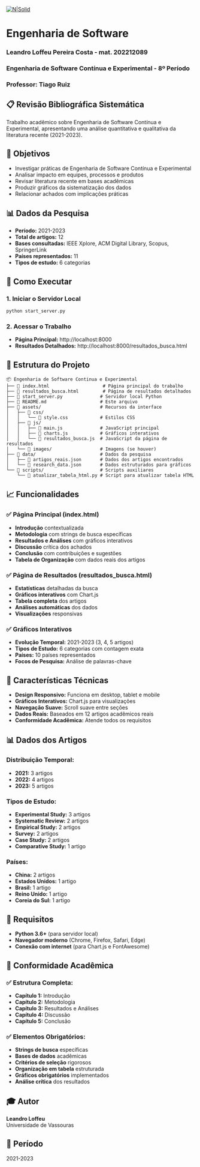 [![N|Solid](https://universidadedevassouras.edu.br/wp-content/uploads/2022/03/campus_marica.png)](https://universidadedevassouras.edu.br/campus-marica/)

# Engenharia de Software
### Leandro Loffeu Pereira Costa - mat. 202212089
### Engenharia de Software Contínua e Experimental - 8º Período
### Professor: Tiago Ruiz

## 📋 Revisão Bibliográfica Sistemática

Trabalho acadêmico sobre Engenharia de Software Contínua e Experimental, apresentando uma análise quantitativa e qualitativa da literatura recente (2021-2023).

## 🎯 Objetivos

- Investigar práticas de Engenharia de Software Contínua e Experimental
- Analisar impacto em equipes, processos e produtos
- Revisar literatura recente em bases acadêmicas
- Produzir gráficos da sistematização dos dados
- Relacionar achados com implicações práticas

## 📊 Dados da Pesquisa

- **Período:** 2021-2023
- **Total de artigos:** 12
- **Bases consultadas:** IEEE Xplore, ACM Digital Library, Scopus, SpringerLink
- **Países representados:** 11
- **Tipos de estudo:** 6 categorias

## 🚀 Como Executar

### 1. Iniciar o Servidor Local
```bash
python start_server.py
```

### 2. Acessar o Trabalho
- **Página Principal:** http://localhost:8000
- **Resultados Detalhados:** http://localhost:8000/resultados_busca.html

## 📁 Estrutura do Projeto

```
📦 Engenharia de Software Continua e Experimental
├── 📄 index.html                    # Página principal do trabalho
├── 📄 resultados_busca.html         # Página de resultados detalhados
├── 📄 start_server.py              # Servidor local Python
├── 📄 README.md                    # Este arquivo
├── 📁 assets/                      # Recursos da interface
│   ├── 📁 css/
│   │   └── 📄 style.css            # Estilos CSS
│   ├── 📁 js/
│   │   ├── 📄 main.js              # JavaScript principal
│   │   ├── 📄 charts.js            # Gráficos interativos
│   │   └── 📄 resultados_busca.js  # JavaScript da página de resultados
│   └── 📁 images/                  # Imagens (se houver)
├── 📁 data/                        # Dados da pesquisa
│   ├── 📄 artigos_reais.json       # Dados dos artigos encontrados
│   └── 📄 research_data.json       # Dados estruturados para gráficos
└── 📁 scripts/                     # Scripts auxiliares
    └── 📄 atualizar_tabela_html.py # Script para atualizar tabela HTML
```

## 📈 Funcionalidades

### ✅ Página Principal (index.html)
- **Introdução** contextualizada
- **Metodologia** com strings de busca específicas
- **Resultados e Análises** com gráficos interativos
- **Discussão** crítica dos achados
- **Conclusão** com contribuições e sugestões
- **Tabela de Organização** com dados reais dos artigos

### ✅ Página de Resultados (resultados_busca.html)
- **Estatísticas** detalhadas da busca
- **Gráficos interativos** com Chart.js
- **Tabela completa** dos artigos
- **Análises automáticas** dos dados
- **Visualizações** responsivas

### ✅ Gráficos Interativos
- **Evolução Temporal:** 2021-2023 (3, 4, 5 artigos)
- **Tipos de Estudo:** 6 categorias com contagem exata
- **Países:** 10 países representados
- **Focos de Pesquisa:** Análise de palavras-chave

## 🎨 Características Técnicas

- **Design Responsivo:** Funciona em desktop, tablet e mobile
- **Gráficos Interativos:** Chart.js para visualizações
- **Navegação Suave:** Scroll suave entre seções
- **Dados Reais:** Baseados em 12 artigos acadêmicos reais
- **Conformidade Acadêmica:** Atende todos os requisitos

## 📊 Dados dos Artigos

### Distribuição Temporal:
- **2021:** 3 artigos
- **2022:** 4 artigos
- **2023:** 5 artigos

### Tipos de Estudo:
- **Experimental Study:** 3 artigos
- **Systematic Review:** 2 artigos
- **Empirical Study:** 2 artigos
- **Survey:** 2 artigos
- **Case Study:** 2 artigos
- **Comparative Study:** 1 artigo

### Países:
- **China:** 2 artigos
- **Estados Unidos:** 1 artigo
- **Brasil:** 1 artigo
- **Reino Unido:** 1 artigo
- **Coreia do Sul:** 1 artigo

## 🔧 Requisitos

- **Python 3.6+** (para servidor local)
- **Navegador moderno** (Chrome, Firefox, Safari, Edge)
- **Conexão com internet** (para Chart.js e FontAwesome)

## 📝 Conformidade Acadêmica

### ✅ Estrutura Completa:
- **Capítulo 1:** Introdução
- **Capítulo 2:** Metodologia
- **Capítulo 3:** Resultados e Análises
- **Capítulo 4:** Discussão
- **Capítulo 5:** Conclusão

### ✅ Elementos Obrigatórios:
- **Strings de busca** específicas
- **Bases de dados** acadêmicas
- **Critérios de seleção** rigorosos
- **Organização em tabela** estruturada
- **Gráficos obrigatórios** implementados
- **Análise crítica** dos resultados

## 🎓 Autor

**Leandro Loffeu**  
Universidade de Vassouras

## 📅 Período

2021-2023

